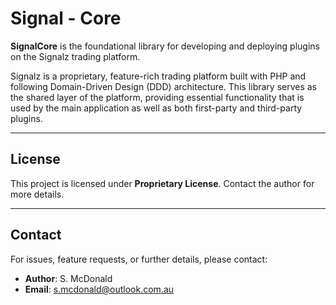 # Signal - Core

**SignalCore** is the foundational library for developing and deploying plugins on the Signalz trading platform.

Signalz is a proprietary, feature-rich trading platform built with PHP and following Domain-Driven Design (DDD) architecture. This library serves as the shared layer of the platform, providing essential functionality that is used by the main application as well as both first-party and third-party plugins.

---

## License

This project is licensed under **Proprietary License**. Contact the author for more details.

---

## Contact

For issues, feature requests, or further details, please contact:
- **Author**: S. McDonald
- **Email**: s.mcdonald@outlook.com.au
